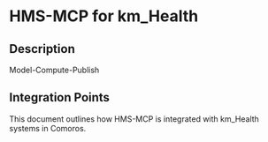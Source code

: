 # HMS-MCP for km_Health

## Description

Model-Compute-Publish

## Integration Points

This document outlines how HMS-MCP is integrated with km_Health systems in Comoros.
